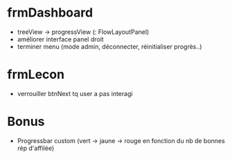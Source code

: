 # frmDashboard
- treeView -> progressView (: FlowLayoutPanel)
- améliorer interface panel droit
- terminer menu (mode admin, déconnecter, réinitialiser progrès..)

# frmLecon
- verrouiller btnNext tq user a pas interagi

# Bonus
- Progressbar custom (vert -> jaune -> rouge en fonction du nb de bonnes rép
d'affilée)


